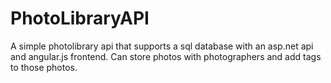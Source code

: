 # PhotoLibraryAPI
A simple photolibrary api that supports a sql database with an asp.net api and angular.js frontend. Can store photos with photographers and add tags to those photos.

